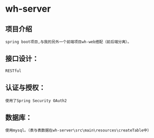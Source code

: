 # wh-server

项目介绍
--
	spring boot项目,与我的另外一个前端项目wh-web搭配（前后端分离）。

接口设计：
-----
	RESTful

认证与授权：
------
	使用了Spring Security OAuth2

数据库：
----
	使用mysql。（表与表数据在wh-server\src\main\resources\createTable中）
